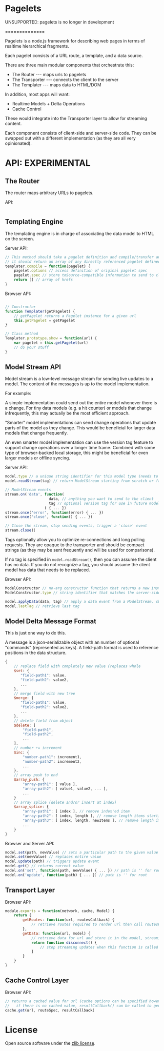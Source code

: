 Pagelets
==============

UNSUPPORTED: pagelets is no longer in development

==============

Pagelets is a node.js framework for describing web pages in terms of realtime hierarchical fragments.

Each pagelet consists of a URL route, a template, and a data source.

There are three main modular components that orchestrate this:

* The Router --- maps urls to pagelets
* The Transporter --- connects the client to the server
* The Templater --- maps data to HTML/DOM

In addition, most apps will want:
* Realtime Models + Delta Operations
* Cache Control

These would integrate into the Transporter layer to allow for streaming content.

Each component consists of client-side and server-side code. They can be swapped out with a different implementation
(as they are all very opinionated).


API: EXPERIMENTAL
================

The Router
----------
The router maps arbitrary URLs to pagelets.

API:
```js

```


Templating Engine
-----------------
The templating engine is in charge of associating the data model to HTML on the screen.

Server API:
```js
// This method should take a pagelet definition and compile/transfer and template information needed by the client API
// it should return an array of any directly referenced pagelet defined in this pagelet
templater.compile = function(pagelet) {
    pagelet.options // access definition of original pagelet spec
    pagelet.spec // store toSource-compatible information to send to client for pagelet spec
    return [] // array of hrefs
}
```

Browser API:
```js

// Constructor
function Templater(getPagelet) {
    // getPagelet returns a Pagelet instance for a given url
    this.getPagelet = getPagelet
}

// Class method
Templater.prototype.show = function(url) {
    var pagelet = this.getPagelet(url)
    // do your stuff
}
```


Model Stream API
----------------

Model stream is a low-level message stream for sending live updates to a model. The content of the messages is up to the
model implementation.

For example:

A simple implementation could send out the entire model whenever there is a change. For tiny data models (e.g. a hit
counter) or models that change infrequently, this may actually be the most efficient approach.

"Smarter" model implementations can send change operations that update parts of the model as they change. This
would be beneficial for larger data models that change frequently.

An even smarter model implementation can use the version tag feature to support change operations over a longer time
frame. Combined with some type of browser-backed local storage, this might be beneficial for even larger models or
offline syncing.

Server API:
```js
model.type // a unique string identifier for this model type (needs to match browser API)
model.readStream(tag) // return ModelStream starting from scratch or from a given version tag

// ModelStream events
stream.on('data', function(
                    data, // anything you want to send to the client
                    tag // optional version tag for use in future model.readStream calls
                  ) { ... })
stream.once('error', function(error) { ... })
stream.once('close', function() { ... })

// Close the stream, stop sending events, trigger a 'close' event
stream.close()
```

Tags optionally allow you to optimize re-connections and long polling requests. They are opaque to the transporter and
should be compact strings (as they may be sent frequently and will be used for comparisons).

If no tag is specified in `model.readStream()`, then you can assume the client has no data. If you do not recognize a
tag, you should assume the client model has data that needs to be replaced.

Browser API:
```js
ModelConstructor // no-arg constructor function that returns a new instance of the model
ModelConstructor.type // string identifier that matches the server-side

model.applyData(data, tag) // apply a data event from a ModelStream, should assign tag to this.lastTag
model.lastTag // retrieve last tag
```

Model Delta Message Format
--------------------------
This is just one way to do this.

A message is a json-serializable object with an number of optional "commands" (represented as keys). A field-path format
is used to reference positions in the data structure.

```js
{
    // replace field with completely new value (replaces whole
    $set: {
       "field-path1": value,
       "field-path2": value2,
       ...
    },
    // merge field with new tree
    $merge: {
       "field-path1": value,
       "field-path2": value2,
       ...
    },
    // delete field from object
    $delete: [
        "field-path1",
        "field-path2",
        ...
    ],
    // number += increment
    $inc: {
        "number-path1": increment1,
        "number-path2": increment2,
        ...
    },
    // array push to end
    $array_push: {
        "array-path1": [ value ],
        "array-path2": [ value1, value2, ... ],
        ...
    }
    // array splice (delete and/or insert at index)
    $array_splice: {
        "array-path1": [ index ], // remove index'ed item
        "array-path2": [ index, length ], // remove length items starting at index
        "array-path3": [ index, length, newItems ], // remove length items starting at index and insert newItems
        ...
    }
}
```




Browser and Server API:
```js
model.set(path, newValue) // sets a particular path to the given value
model.set(newValue) // replaces entire value
model.update(path) // triggers update event
model.get() // returns current value
model.on('set', function(path, newValue) { ... }) // path is '' for root
model.on('update', function(path) { ... }) // path is '' for root

```

Transport Layer
---------------

Browser API:
```js
module.exports = function(network, cache, Model) {
    return {
        getRoutes: function(url, routesCallback) {
            // retrieve routes required to render url then call routesCallback(error, routes)
        },
        getData: function(url, model) {
            // retrieve data for url and store it in the model, streaming updates if supported
            return function disconnect() {
                // stop streaming updates when this function is called
            }
        }
    }
}
```



Cache Control Layer
-------------------


Browser API:
```js
// returns a cached value for url (cache options can be specified however you like in routeSpec)
//   if there is no cached value, resultCallback() can be called to generate the value
cache.get(url, routeSpec, resultCallback)
```




License
=======
Open source software under the [zlib license](LICENSE).
